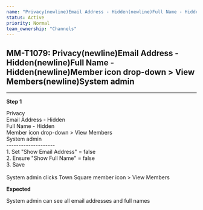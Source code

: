 ```yaml
---
name: "Privacy(newline)Email Address - Hidden(newline)Full Name - Hidden(newline)Member icon drop-down > View Members(newline)System admin"
status: Active
priority: Normal
team_ownership: "Channels"
---
```


## MM-T1079: Privacy(newline)Email Address - Hidden(newline)Full Name - Hidden(newline)Member icon drop-down > View Members(newline)System admin

---

**Step 1**

Privacy\
Email Address - Hidden\
Full Name - Hidden\
Member icon drop-down > View Members\
System admin\
\--------------------\
1\. Set "Show Email Address" = false\
2\. Ensure "Show Full Name" = false\
3\. Save\
\
System admin clicks Town Square member icon > View Members

**Expected**

System admin can see all email addresses and full names
